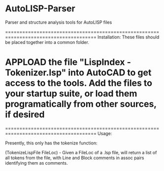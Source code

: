 AutoLISP-Parser
===============

Parser and structure analysis tools for AutoLISP files

======================================================================================
Installation:
These files should be placed together into a common folder.

APPLOAD the file "LispIndex - Tokenizer.lsp" into AutoCAD to get access to the tools.
Add the files to your startup suite, or load them programatically from other sources, if desired
======================================================================================


======================================================================================
Usage:

Presently, this only has the tokenize function:

(TokenizeLispFile FileLoc) - Given a FileLoc of a .lsp file, will return a list of all tokens from the file, with Line and Block comments in assoc pairs identifying them as comments.

